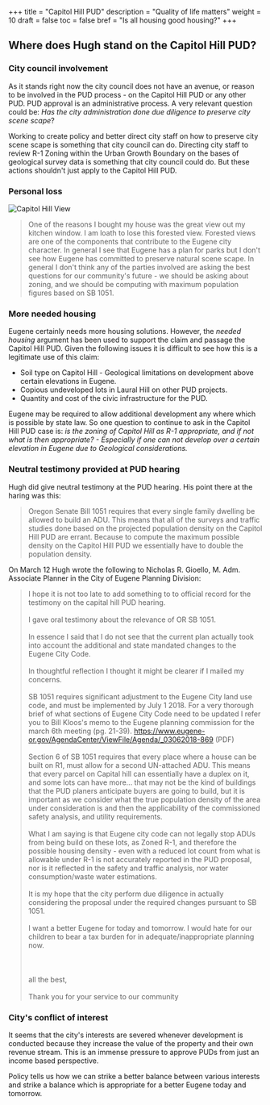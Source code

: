 +++
title = "Capitol Hill PUD"
description = "Quality of life matters"
weight = 10
draft = false
toc = false
bref = "Is all housing good housing?"
+++

## Where does Hugh stand on the Capitol Hill PUD?

### City council involvement
As it stands right now the city council does not have an avenue, or reason to be involved in the PUD process - on the Capitol Hill PUD or any other PUD. PUD approval is an administrative process. A very relevant question could be: _Has the city administration done due diligence to preserve city scene scape_?

Working to create policy and better direct city staff on how to preserve city scene scape is something that city council can do. Directing city staff to review R-1 Zoning within the Urban Growth Boundary on the bases of geological survey data is something that city council could do. But these actions shouldn't just apply to the Capitol Hill PUD.

### Personal loss

<img src="/img/Capitol-Hill-View.JPG" alt="Capitol Hill View" />


> One of the reasons I bought my house was the great view out my kitchen window. I am loath to lose this forested view. Forested views are one of the components that contribute to the Eugene city character. In general I see that Eugene has a plan for parks but I don't see how Eugene has committed to preserve natural scene scape. In general I don't think any of the parties involved are asking the best questions for our community's future - we should be asking about zoning, and we should be computing with maximum population figures based on SB 1051.

### More needed housing

Eugene certainly needs more housing solutions. However, the _needed housing_ argument has been used to support the claim and passage the Capitol Hill PUD. Given the following issues it is difficult to see how this is a legitimate use of this claim:

* Soil type on Capitol Hill - Geological limitations on development above certain elevations in Eugene.
* Copious undeveloped lots in Laural Hill on other PUD projects.
* Quantity and cost of the civic infrastructure for the PUD.

Eugene may be required to allow additional development any where which is possible by state law. So one question to continue to ask in the Capitol Hill PUD case is: _is the zoning of Capitol Hill as R-1 appropriate, and if not what is then appropriate? - Especially if one can not develop over a certain elevation in Eugene due to Geological considerations._

### Neutral testimony provided at PUD hearing

Hugh did give neutral testimony at the PUD hearing. His point there at the haring was this:

>Oregon Senate Bill 1051 requires that every single family dwelling be allowed to build an ADU. This means that all of the surveys and traffic studies done based on the projected population density on the Capitol Hill PUD are errant. Because to compute the maximum possible density on the Capitol Hill PUD we essentially have to double the population density.

On March 12 Hugh wrote the following to Nicholas R. Gioello, M. Adm. Associate Planner in the City of Eugene Planning Division:

>I hope it is not too late to add something to to official record for the testimony on the capital hill PUD hearing. <br/><br/>I gave oral testimony about the relevance of OR SB 1051.<br/><br/>In essence I said that I do not see that the current plan actually took into account the additional and state mandated changes to the Eugene City Code.<br/><br/>In thoughtful reflection I thought it might be clearer if I mailed my concerns.<br/><br/>SB 1051 requires significant adjustment to the Eugene City land use code, and must be implemented by July 1 2018. For a very thorough brief of what sections of Eugene City Code need to be updated I refer you to Bill Kloos's memo to the Eugene planning commission for the march 6th meeting  (pg. 21-39). https://www.eugene-or.gov/AgendaCenter/ViewFile/Agenda/_03062018-869 (PDF)<br/><br/>Section 6 of SB 1051 requires that every place where a house can be built on R1, must allow for a second UN-attached ADU. This means that every parcel on Capital hill can essentially have a duplex on it, and some lots can have more... that may not be the kind of buildings that the PUD planers anticipate buyers are going to build, but it is important as we consider what the true population density of the area under consideration is and then the applicability of the commissioned safety analysis, and utility requirements.<br/><br/>What I am saying is that Eugene city code can not legally stop ADUs from being build on these lots, as Zoned R-1, and therefore the possible housing density - even with a reduced lot count from what is allowable under R-1 is not accurately reported in the PUD proposal, nor is it reflected in the safety and traffic analysis, nor water consumption/waste water estimations.<br/><br/>It is my hope that the city perform due diligence in actually considering the proposal under the required changes pursuant to SB 1051.<br/><br/>I want a better Eugene for today and tomorrow. I would hate for our children to bear a tax burden for in adequate/inappropriate planning now.<br/><br/><br/><br/>
all the best,<br/><br/>
Thank you for your service to our community

### City's conflict of interest

It seems that the city's interests are severed whenever development is conducted because they increase the value of the property and their own revenue stream. This is an immense pressure to approve PUDs from just an income based perspective.

Policy tells us how we can strike a better balance between various interests and strike a balance which is appropriate for a better Eugene today and tomorrow.
